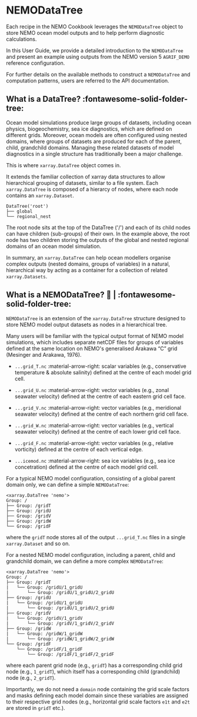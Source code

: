 # **NEMODataTree**

Each recipe in the NEMO Cookbook leverages the `NEMODataTree` object to store NEMO ocean model outputs and to help perform diagnostic calculations.

In this User Guide, we provide a detailed introduction to the `NEMODataTree` and present an example using outputs from the NEMO version 5 `AGRIF_DEMO` reference configuration.

For further details on the available methods to construct a `NEMODataTree` and computation patterns, users are referred to the API documentation.

## What is a DataTree? :fontawesome-solid-folder-tree:

Ocean model simulations produce large groups of datasets, including ocean physics, biogeochemistry, sea ice diagnostics, which are defined on different grids. Moreover, ocean models are often configured using nested domains, where groups of datasets are produced for each of the parent, child, grandchild domains. Managing these related datasets of model diagnostics in a single structure has traditionally been a major challenge.

This is where `xarray.DataTree` object comes in.

It extends the familiar collection of xarray data structures to allow hierarchical grouping of datasets, similar to a file system. Each `xarray.DataTree` is composed of a hierarcy of nodes, where each node contains an `xarray.Dataset`. 

```
DataTree('root')
├── global
└── regional_nest
```

The root node sits at the top of the DataTree ('/') and each of its child nodes can have children (sub-groups) of their own. In the example above, the root node has two children storing the outputs of the global and nested regional domains of an ocean model simulation.

In summary, an `xarray.DataTree` can help ocean modellers organise complex outputs (nested domains, groups of variables) in a natural, hierarchical way by acting as a container for a collection of related  `xarray.Datasets`.


## What is a NEMODataTree? :ocean:  |  :fontawesome-solid-folder-tree:

`NEMODataTree` is an extension of the `xarray.DataTree` structure designed to store NEMO model output datasets as nodes in a hierarchical tree.

Many users will be familiar with the typical output format of NEMO model simulations, which includes separate netCDF files for groups of variables defined at the same location on NEMO's generalised Arakawa “C” grid (Mesinger and
Arakawa, 1976).

- `...grid_T.nc` :material-arrow-right: scalar variables (e.g., conservative temperature & absolute salinity) defined at the centre of each model grid cell.

- `...grid_U.nc` :material-arrow-right: vector variables (e.g., zonal seawater velocity) defined at the centre of each eastern grid cell face.

- `...grid_V.nc` :material-arrow-right: vector variables (e.g., meridional seawater velocity) defined at the centre of each northern grid cell face.

- `...grid_W.nc` :material-arrow-right: vector variables (e.g., vertical seawater velocity) defined at the centre of each lower grid cell face.

- `...grid_F.nc` :material-arrow-right: vector variables (e.g., relative vorticity) defined at the centre of each vertical edge.

- `...icemod.nc` :material-arrow-right: sea ice variables (e.g., sea ice concetration) defined at the centre of each model grid cell.

For a typical NEMO model configuration, consisting of a global parent domain only, we can define a simple `NEMODataTree`:
```
<xarray.DataTree 'nemo'>
Group: /
├── Group: /gridT
├── Group: /gridU
├── Group: /gridV
├── Group: /gridW
└── Group: /gridF
```

where the `gridT` node stores all of the output `...grid_T.nc` files in a single `xarray.Dataset` and so on.

For a nested NEMO model configuration, including a parent, child and grandchild domain, we can define a more complex `NEMODataTree`:
```
<xarray.DataTree 'nemo'>
Group: /
├── Group: /gridT
|   └── Group: /gridU/1_gridU
|       └── Group: /gridU/1_gridU/2_gridU
├── Group: /gridU
|   └── Group: /gridU/1_gridU
|       └── Group: /gridU/1_gridU/2_gridU
├── Group: /gridV
|   └── Group: /gridV/1_gridV
|       └── Group: /gridV/1_gridV/2_gridV
├── Group: /gridW
|   └── Group: /gridW/1_gridW
|       └── Group: /gridW/1_gridW/2_gridW
└── Group: /gridF
    └── Group: /gridF/1_gridF
        └── Group: /gridF/1_gridF/2_gridF
```

where each parent grid node (e.g., `gridT`) has a corresponding child grid node (e.g., `1_gridT`), which itself has a corresponding child (grandchild) node (e.g., `2_gridT`).

Importantly, we do not need a `domain` node containing the grid scale factors and masks defining each model domain since these variables are assigned to their respective grid nodes (e.g., horizontal grid scale factors `e1t` and `e2t` are stored in `gridT` etc.).
